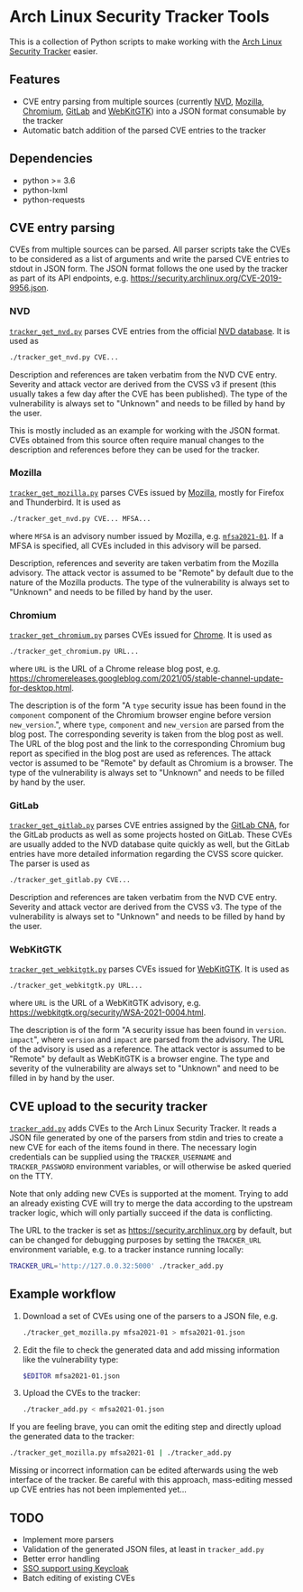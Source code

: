 # Arch Linux Security Tracker Tools

This is a collection of Python scripts to make working with the [Arch Linux
Security Tracker](https://github.com/archlinux/arch-security-tracker) easier.

## Features

* CVE entry parsing from multiple sources (currently
  [NVD](https://nvd.nist.gov/),
  [Mozilla](https://www.mozilla.org/en-US/security/advisories/),
  [Chromium](https://chromereleases.googleblog.com/),
  [GitLab](https://gitlab.com/gitlab-org/cves) and
  [WebKitGTK](https://webkitgtk.org/security.html)) into a JSON format
  consumable by the tracker
* Automatic batch addition of the parsed CVE entries to the tracker

## Dependencies

* python >= 3.6
* python-lxml
* python-requests

## CVE entry parsing

CVEs from multiple sources can be parsed. All parser scripts take the CVEs to
be considered as a list of arguments and write the parsed CVE entries to stdout
in JSON form. The JSON format follows the one used by the tracker as part of
its API endpoints, e.g. <https://security.archlinux.org/CVE-2019-9956.json>.

### NVD

[`tracker_get_nvd.py`](tracker_get_nvd.py) parses CVE entries from the official [NVD
database](https://nvd.nist.gov/). It is used as

```sh
./tracker_get_nvd.py CVE...
```

Description and references are taken verbatim from the NVD CVE entry. Severity
and attack vector are derived from the CVSS v3 if present (this usually takes a
few day after the CVE has been published). The type of the vulnerability is
always set to "Unknown" and needs to be filled by hand by the user.

This is mostly included as an example for working with the JSON format. CVEs
obtained from this source often require manual changes to the description and
references before they can be used for the tracker.

### Mozilla

[`tracker_get_mozilla.py`](tracker_get_mozilla.py) parses CVEs issued by
[Mozilla](https://www.mozilla.org/en-US/security/advisories/), mostly for
Firefox and Thunderbird. It is used as

```sh
./tracker_get_nvd.py CVE... MFSA...
```

where `MFSA` is an advisory number issued by Mozilla, e.g.
[`mfsa2021-01`](https://www.mozilla.org/en-US/security/advisories/mfsa2021-01/).
If a MFSA is specified, all CVEs included in this advisory will be parsed.

Description, references and severity are taken verbatim from the Mozilla
advisory. The attack vector is assumed to be "Remote" by default due to the
nature of the Mozilla products. The type of the vulnerability is always set to
"Unknown" and needs to be filled by hand by the user.

### Chromium

[`tracker_get_chromium.py`](tracker_get_chromium.py) parses CVEs issued for
[Chrome](https://chromereleases.googleblog.com/). It is used as

```sh
./tracker_get_chromium.py URL...
```

where `URL` is the URL of a Chrome release blog post, e.g.
<https://chromereleases.googleblog.com/2021/05/stable-channel-update-for-desktop.html>.

The description is of the form "A `type` security issue has been found in the
`component` component of the Chromium browser engine before version
`new_version`.", where `type`, `component` and `new_version` are parsed from
the blog post. The corresponding severity is taken from the blog post as well.
The URL of the blog post and the link to the corresponding Chromium bug report
as specified in the blog post are used as references. The attack vector is
assumed to be "Remote" by default as Chromium is a browser. The type of the
vulnerability is always set to "Unknown" and needs to be filled by hand by the
user.

### GitLab

[`tracker_get_gitlab.py`](tracker_get_gitlab.py) parses CVE entries assigned by
the [GitLab CNA](https://gitlab.com/gitlab-org/cves), for the GitLab products
as well as some projects hosted on GitLab. These CVEs are usually added to the
NVD database quite quickly as well, but the GitLab entries have more detailed
information regarding the CVSS score quicker. The parser is used as

```sh
./tracker_get_gitlab.py CVE...
```

Description and references are taken verbatim from the NVD CVE entry. Severity
and attack vector are derived from the CVSS v3. The type of the vulnerability
is always set to "Unknown" and needs to be filled by hand by the user.

### WebKitGTK

[`tracker_get_webkitgtk.py`](tracker_get_webkitgtk.py) parses CVEs issued for
[WebKitGTK](https://webkitgtk.org/security.html). It is used as

```sh
./tracker_get_webkitgtk.py URL...
```

where `URL` is the URL of a WebKitGTK advisory, e.g.
<https://webkitgtk.org/security/WSA-2021-0004.html>.

The description is of the form "A security issue has been found in `version`.
`impact`", where `version` and `impact` are parsed from the advisory. The URL
of the advisory is used as a reference. The attack vector is assumed to be
"Remote" by default as WebKitGTK is a browser engine. The type and severity of
the vulnerability are always set to "Unknown" and need to be filled in by hand
by the user.

## CVE upload to the security tracker

[`tracker_add.py`](tracker_add.py) adds CVEs to the Arch Linux Security
Tracker. It reads a JSON file generated by one of the parsers from stdin and
tries to create a new CVE for each of the items found in there. The necessary
login credentials can be supplied using the `TRACKER_USERNAME` and
`TRACKER_PASSWORD` environment variables, or will otherwise be asked queried on
the TTY. 

Note that only adding new CVEs is supported at the moment. Trying to add an
already existing CVE will try to merge the data according to the upstream
tracker logic, which will only partially succeed if the data is conflicting.

The URL to the tracker is set as <https://security.archlinux.org> by default,
but can be changed for debugging purposes by setting the `TRACKER_URL`
environment variable, e.g. to a tracker instance running locally:

```sh
TRACKER_URL='http://127.0.0.32:5000' ./tracker_add.py
```

## Example workflow

1. Download a set of CVEs using one of the parsers to a JSON file, e.g.

    ```sh
    ./tracker_get_mozilla.py mfsa2021-01 > mfsa2021-01.json
    ```

2. Edit the file to check the generated data and add missing information like
the vulnerability type:

    ```sh
    $EDITOR mfsa2021-01.json
    ```

3. Upload the CVEs to the tracker:

    ```sh
    ./tracker_add.py < mfsa2021-01.json
    ```

If you are feeling brave, you can omit the editing step and directly upload the
generated data to the tracker:

```sh
./tracker_get_mozilla.py mfsa2021-01 | ./tracker_add.py
```

Missing or incorrect information can be edited afterwards using the web
interface of the tracker. Be careful with this approach, mass-editing messed up
CVE entries has not been implemented yet...

## TODO

* Implement more parsers
* Validation of the generated JSON files, at least in `tracker_add.py`
* Better error handling
* [SSO support using Keycloak](https://github.com/archlinux/arch-security-tracker/pull/181)
* Batch editing of existing CVEs
